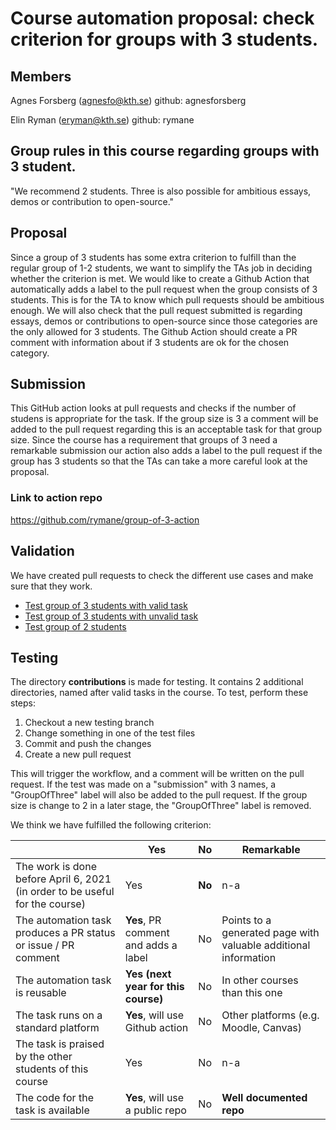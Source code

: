 # Course automation proposal: check criterion for groups with 3 students.

## Members
Agnes Forsberg (agnesfo@kth.se) 
github: agnesforsberg

Elin Ryman (eryman@kth.se) 
github: rymane

## Group rules in this course regarding groups with 3 student.
"We recommend 2 students. Three is also possible for ambitious essays, demos or contribution to open-source."

## Proposal
Since a group of 3 students has some extra criterion to fulfill than the regular group of 1-2 students, 
we want to simplify the TAs job in deciding whether the criterion is met. We would like to create a Github Action 
that automatically adds a label to the pull request when the group consists of 3 students. This is for the TA to know 
which pull requests should be ambitious enough. We will also check that the pull request submitted is regarding essays, 
demos or contributions to open-source since those categories are the only allowed for 3 students. 
The Github Action should create a PR comment with information about if 3 students are ok for the chosen category.

## Submission
This GitHub action looks at pull requests and checks if the number of studens is appropriate for the task. If the group size is 3 a comment will be added to the pull request regarding this is an acceptable task for that group size. Since the course has a requirement that groups of 3 need a remarkable submission our action also adds a label to the pull request if the group has 3 students so that the TAs can take a more careful look at the proposal.

### Link to action repo
https://github.com/rymane/group-of-3-action

## Validation
We have created pull requests to check the different use cases and make sure that they work.
- [Test group of 3 students with valid task](https://github.com/rymane/group-of-3-action/pull/15)
- [Test group of 3 students with unvalid task](https://github.com/rymane/group-of-3-action/pull/17)
- [Test group of 2 students](https://github.com/rymane/group-of-3-action/pull/16)

## Testing
The directory **contributions** is made for testing. It contains 2 additional directories, named after valid tasks in the course. To test, perform these steps:

1. Checkout a new testing branch
2. Change something in one of the test files
3. Commit and push the changes
4. Create a new pull request

This will trigger the workflow, and a comment will be written on the pull request. If the test was made on a "submission" with 3 names, a "GroupOfThree" label will also be added to the pull request. If the group size is change to 2 in a later stage, the "GroupOfThree" label is removed.

We think we have fulfilled the following criterion: 


|                                             | Yes | No | Remarkable  |
|-------------------------------------------- | ----|----|-------------|
|The work is done before April 6, 2021 (in order to be useful for the course) | Yes | **No** | n-a|
|The automation task produces a PR status or issue / PR comment | **Yes**, PR comment and adds a label | No | Points to a generated page with valuable additional information |
|The automation task is reusable | **Yes (next year for this course)** | No | In other courses than this one |
|The task runs on a standard platform | **Yes**, will use Github action | No | Other platforms (e.g. Moodle, Canvas) |
|The task is praised by the other students of this course | Yes | No | n-a |
|The code for the task is available | **Yes**, will use a public repo | No | **Well documented repo** |

